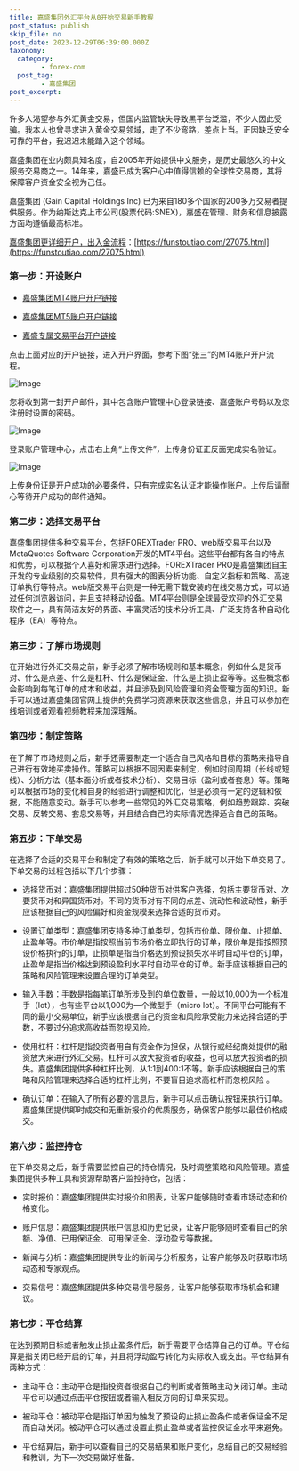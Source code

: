 ```yaml
---
title: 嘉盛集团外汇平台从0开始交易新手教程
post_status: publish
skip_file: no
post_date: 2023-12-29T06:39:00.000Z
taxonomy:
  category:
        - forex-com
  post_tag:
        - 嘉盛集团
post_excerpt: 
---
```

许多人渴望参与外汇黄金交易，但国内监管缺失导致黑平台泛滥，不少人因此受骗。我本人也曾寻求进入黄金交易领域，走了不少弯路，差点上当。正因缺乏安全可靠的平台，我迟迟未能踏入这个领域。

嘉盛集团在业内颇具知名度，自2005年开始提供中文服务，是历史最悠久的中文服务交易商之一。14年来，嘉盛已成为客户心中值得信赖的全球性交易商，其将保障客户资金安全视为己任。

嘉盛集团 (Gain Capital Holdings Inc) 已为来自180多个国家的200多万交易者提供服务。作为纳斯达克上市公司(股票代码:SNEX)，嘉盛在管理、财务和信息披露方面均遵循最高标准。

[嘉盛集团更详细开户，出入金流程](https://funstoutiao.com/27075.html)：[https://funstoutiao.com/27075.html](https://funstoutiao.com/27075.html)

### 第一步：开设账户

* [嘉盛集团MT4账户开户链接](https://s.ssgg.net/jsmt4)

* [嘉盛集团MT5账户开户链接](https://s.ssgg.net/jsmt5)

* [嘉盛专属交易平台开户链接](https://s.ssgg.net/js)

点击上面对应的开户链接，进入开户界面，参考下图“张三”的MT4账户开户流程。

![Image](https://prod-files-secure.s3.us-west-2.amazonaws.com/39ed1227-6d7d-4570-be36-9ccd4a2c4241/7a167aea-686b-400d-af59-4e18eb607a40/640.png?X-Amz-Algorithm=AWS4-HMAC-SHA256&X-Amz-Content-Sha256=UNSIGNED-PAYLOAD&X-Amz-Credential=ASIAZI2LB466ZNWDT5BK%2F20250528%2Fus-west-2%2Fs3%2Faws4_request&X-Amz-Date=20250528T221312Z&X-Amz-Expires=3600&X-Amz-Security-Token=IQoJb3JpZ2luX2VjELb%2F%2F%2F%2F%2F%2F%2F%2F%2F%2FwEaCXVzLXdlc3QtMiJHMEUCIGfMbb%2BvlvpCsF1IGhYFjjoX7OOi84BJD3nymkwI4D44AiEA2UwiJhH0cIXaYi5cTV9rJ7swQBwvebBFWwaMqrp8O74q%2FwMIfxAAGgw2Mzc0MjMxODM4MDUiDFkFlwp7JniW2HAJICrcA6HdOUQgtaejKHS73yxVxmTtM0EiKA3%2FMufrSFX42K0yoGd5vXeFrcViCGiwYrNCgxk%2BCo5Yb%2Bd3CxZ5icSWMVTideRDPd44XYJ570hPJeGAo1BmmKVM9eozkU8XVHqSPIgNGM5C7g6q%2BAnvLftc1MjPHbnFo%2FqPXc9QorWs1KxStENGq8jHR623r4CiY4vEYs6ygY5XkP77Cpz%2F53lgjWdCyPkngMD%2BF4uc1nQzGMacOrNQsKRE9I66sXOZeuUK%2Fq24hrU4RRLh%2BBANPL4y13Z8J2xLx9thBdukTVbpU2oYYlzGeUd0dX%2BPqzsPgNfFw%2B1ZXvYKgX8KeNvZJ%2FP4KJdb2bcpQ%2BXol2LpyV2vU%2FlGr5fcWD0Y68xCC5gbpJC%2FPBf0RJ2mvldU4PPwQ1PwGQ8m%2Bg3X%2BUl9LycvXdEyaQtjAHunIp6V95%2B478lEaC1%2BaX1FOMcqOPjFd8qM1T4wiWkJTLvWECDzcBWlzf2ckzGZubqfmFwHaXXJMG9YQlvmfhxJfUaD1cMLq4uaVCkJ2oH%2FF%2Bz6APpY0dYdTC9kmkougFGRl7CPB8qGpNm0xrAtLdTsVWA7joo4PpNF2zZCzm65iP%2FDE9cyTlv9azTtt319IIw8dSy7B9p3UmrnMIqG3sEGOqUBPY%2Bhli73fSPyL02trBtS7Qg1QHMfcMMAFd7dIUU%2FcZxlei1R34tr%2BIRvkoBh7CLgxqlo0GHvRz3GijpccbqFCcPnOPkXVqpGLseSp4%2Bc3x%2F7XB5u8RiRHkcK6ORX8dixO%2FROpHUWjYzV7yxLF7iFaVi8ZOpGqG0Geoap2fLlDzKza57%2Bau%2BNv1PMcg4mgC%2FTRZkUFpIn9S2mMZhVwZmpwI5euPM5&X-Amz-Signature=dc4b2187a3b9b1155b92be7088c5e5757c34c1027da5df117cb1daaed3b5b503&X-Amz-SignedHeaders=host&x-id=GetObject)

您将收到第一封开户邮件，其中包含账户管理中心登录链接、嘉盛账户号码以及您注册时设置的密码。

![Image](https://prod-files-secure.s3.us-west-2.amazonaws.com/39ed1227-6d7d-4570-be36-9ccd4a2c4241/eaa1c6b3-2877-4284-a0e1-530e222c27fb/image.png?X-Amz-Algorithm=AWS4-HMAC-SHA256&X-Amz-Content-Sha256=UNSIGNED-PAYLOAD&X-Amz-Credential=ASIAZI2LB466ZNWDT5BK%2F20250528%2Fus-west-2%2Fs3%2Faws4_request&X-Amz-Date=20250528T221312Z&X-Amz-Expires=3600&X-Amz-Security-Token=IQoJb3JpZ2luX2VjELb%2F%2F%2F%2F%2F%2F%2F%2F%2F%2FwEaCXVzLXdlc3QtMiJHMEUCIGfMbb%2BvlvpCsF1IGhYFjjoX7OOi84BJD3nymkwI4D44AiEA2UwiJhH0cIXaYi5cTV9rJ7swQBwvebBFWwaMqrp8O74q%2FwMIfxAAGgw2Mzc0MjMxODM4MDUiDFkFlwp7JniW2HAJICrcA6HdOUQgtaejKHS73yxVxmTtM0EiKA3%2FMufrSFX42K0yoGd5vXeFrcViCGiwYrNCgxk%2BCo5Yb%2Bd3CxZ5icSWMVTideRDPd44XYJ570hPJeGAo1BmmKVM9eozkU8XVHqSPIgNGM5C7g6q%2BAnvLftc1MjPHbnFo%2FqPXc9QorWs1KxStENGq8jHR623r4CiY4vEYs6ygY5XkP77Cpz%2F53lgjWdCyPkngMD%2BF4uc1nQzGMacOrNQsKRE9I66sXOZeuUK%2Fq24hrU4RRLh%2BBANPL4y13Z8J2xLx9thBdukTVbpU2oYYlzGeUd0dX%2BPqzsPgNfFw%2B1ZXvYKgX8KeNvZJ%2FP4KJdb2bcpQ%2BXol2LpyV2vU%2FlGr5fcWD0Y68xCC5gbpJC%2FPBf0RJ2mvldU4PPwQ1PwGQ8m%2Bg3X%2BUl9LycvXdEyaQtjAHunIp6V95%2B478lEaC1%2BaX1FOMcqOPjFd8qM1T4wiWkJTLvWECDzcBWlzf2ckzGZubqfmFwHaXXJMG9YQlvmfhxJfUaD1cMLq4uaVCkJ2oH%2FF%2Bz6APpY0dYdTC9kmkougFGRl7CPB8qGpNm0xrAtLdTsVWA7joo4PpNF2zZCzm65iP%2FDE9cyTlv9azTtt319IIw8dSy7B9p3UmrnMIqG3sEGOqUBPY%2Bhli73fSPyL02trBtS7Qg1QHMfcMMAFd7dIUU%2FcZxlei1R34tr%2BIRvkoBh7CLgxqlo0GHvRz3GijpccbqFCcPnOPkXVqpGLseSp4%2Bc3x%2F7XB5u8RiRHkcK6ORX8dixO%2FROpHUWjYzV7yxLF7iFaVi8ZOpGqG0Geoap2fLlDzKza57%2Bau%2BNv1PMcg4mgC%2FTRZkUFpIn9S2mMZhVwZmpwI5euPM5&X-Amz-Signature=7188e970caab6b09736c068c2fb7d382dc1fa0fcf29f825cd3ea33ef160a3aa5&X-Amz-SignedHeaders=host&x-id=GetObject)

登录账户管理中心，点击右上角“上传文件”，上传身份证正反面完成实名验证。

![Image](https://prod-files-secure.s3.us-west-2.amazonaws.com/39ed1227-6d7d-4570-be36-9ccd4a2c4241/54090639-09fc-46b4-a135-e0289f707147/image.png?X-Amz-Algorithm=AWS4-HMAC-SHA256&X-Amz-Content-Sha256=UNSIGNED-PAYLOAD&X-Amz-Credential=ASIAZI2LB466ZNWDT5BK%2F20250528%2Fus-west-2%2Fs3%2Faws4_request&X-Amz-Date=20250528T221312Z&X-Amz-Expires=3600&X-Amz-Security-Token=IQoJb3JpZ2luX2VjELb%2F%2F%2F%2F%2F%2F%2F%2F%2F%2FwEaCXVzLXdlc3QtMiJHMEUCIGfMbb%2BvlvpCsF1IGhYFjjoX7OOi84BJD3nymkwI4D44AiEA2UwiJhH0cIXaYi5cTV9rJ7swQBwvebBFWwaMqrp8O74q%2FwMIfxAAGgw2Mzc0MjMxODM4MDUiDFkFlwp7JniW2HAJICrcA6HdOUQgtaejKHS73yxVxmTtM0EiKA3%2FMufrSFX42K0yoGd5vXeFrcViCGiwYrNCgxk%2BCo5Yb%2Bd3CxZ5icSWMVTideRDPd44XYJ570hPJeGAo1BmmKVM9eozkU8XVHqSPIgNGM5C7g6q%2BAnvLftc1MjPHbnFo%2FqPXc9QorWs1KxStENGq8jHR623r4CiY4vEYs6ygY5XkP77Cpz%2F53lgjWdCyPkngMD%2BF4uc1nQzGMacOrNQsKRE9I66sXOZeuUK%2Fq24hrU4RRLh%2BBANPL4y13Z8J2xLx9thBdukTVbpU2oYYlzGeUd0dX%2BPqzsPgNfFw%2B1ZXvYKgX8KeNvZJ%2FP4KJdb2bcpQ%2BXol2LpyV2vU%2FlGr5fcWD0Y68xCC5gbpJC%2FPBf0RJ2mvldU4PPwQ1PwGQ8m%2Bg3X%2BUl9LycvXdEyaQtjAHunIp6V95%2B478lEaC1%2BaX1FOMcqOPjFd8qM1T4wiWkJTLvWECDzcBWlzf2ckzGZubqfmFwHaXXJMG9YQlvmfhxJfUaD1cMLq4uaVCkJ2oH%2FF%2Bz6APpY0dYdTC9kmkougFGRl7CPB8qGpNm0xrAtLdTsVWA7joo4PpNF2zZCzm65iP%2FDE9cyTlv9azTtt319IIw8dSy7B9p3UmrnMIqG3sEGOqUBPY%2Bhli73fSPyL02trBtS7Qg1QHMfcMMAFd7dIUU%2FcZxlei1R34tr%2BIRvkoBh7CLgxqlo0GHvRz3GijpccbqFCcPnOPkXVqpGLseSp4%2Bc3x%2F7XB5u8RiRHkcK6ORX8dixO%2FROpHUWjYzV7yxLF7iFaVi8ZOpGqG0Geoap2fLlDzKza57%2Bau%2BNv1PMcg4mgC%2FTRZkUFpIn9S2mMZhVwZmpwI5euPM5&X-Amz-Signature=045b3d8d9ab006762229349c6ec69a4e942403dcc3af230c894c1e3c88b19f13&X-Amz-SignedHeaders=host&x-id=GetObject)

上传身份证是开户成功的必要条件，只有完成实名认证才能操作账户。上传后请耐心等待开户成功的邮件通知。

### 第二步：选择交易平台

嘉盛集团提供多种交易平台，包括FOREXTrader PRO、web版交易平台以及MetaQuotes Software Corporation开发的MT4平台。这些平台都有各自的特点和优势，可以根据个人喜好和需求进行选择。FOREXTrader PRO是嘉盛集团自主开发的专业级别的交易软件，具有强大的图表分析功能、自定义指标和策略、高速订单执行等特点。web版交易平台则是一种无需下载安装的在线交易方式，可以通过任何浏览器访问，并且支持移动设备。MT4平台则是全球最受欢迎的外汇交易软件之一，具有简洁友好的界面、丰富灵活的技术分析工具、广泛支持各种自动化程序（EA）等特点。

### 第三步：了解市场规则

在开始进行外汇交易之前，新手必须了解市场规则和基本概念，例如什么是货币对、什么是点差、什么是杠杆、什么是保证金、什么是止损止盈等等。这些概念都会影响到每笔订单的成本和收益，并且涉及到风险管理和资金管理方面的知识。新手可以通过嘉盛集团官网上提供的免费学习资源来获取这些信息，并且可以参加在线培训或者观看视频教程来加深理解。

### 第四步：制定策略

在了解了市场规则之后，新手还需要制定一个适合自己风格和目标的策略来指导自己进行有效地买卖操作。策略可以根据不同因素来制定，例如时间周期（长线或短线）、分析方法（基本面分析或者技术分析）、交易目标（盈利或者套息）等。策略可以根据市场的变化和自身的经验进行调整和优化，但是必须有一定的逻辑和依据，不能随意变动。新手可以参考一些常见的外汇交易策略，例如趋势跟踪、突破交易、反转交易、套息交易等，并且结合自己的实际情况选择适合自己的策略。

### 第五步：下单交易

在选择了合适的交易平台和制定了有效的策略之后，新手就可以开始下单交易了。下单交易的过程包括以下几个步骤：

* 选择货币对：嘉盛集团提供超过50种货币对供客户选择，包括主要货币对、次要货币对和异国货币对。不同的货币对有不同的点差、流动性和波动性，新手应该根据自己的风险偏好和资金规模来选择合适的货币对。

* 设置订单类型：嘉盛集团支持多种订单类型，包括市价单、限价单、止损单、止盈单等。市价单是指按照当前市场价格立即执行的订单，限价单是指按照预设价格执行的订单，止损单是指当价格达到预设损失水平时自动平仓的订单，止盈单是指当价格达到预设盈利水平时自动平仓的订单。新手应该根据自己的策略和风险管理来设置合理的订单类型。

* 输入手数：手数是指每笔订单所涉及到的单位数量，一般以10,000为一个标准手（lot），也有些平台以1,000为一个微型手（micro lot）。不同平台可能有不同的最小交易单位，新手应该根据自己的资金和风险承受能力来选择合适的手数，不要过分追求高收益而忽视风险。

* 使用杠杆：杠杆是指投资者用自有资金作为担保，从银行或经纪商处提供的融资放大来进行外汇交易。杠杆可以放大投资者的收益，也可以放大投资者的损失。嘉盛集团提供多种杠杆比例，从1:1到400:1不等。新手应该根据自己的策略和风险管理来选择合适的杠杆比例，不要盲目追求高杠杆而忽视风险 。

* 确认订单：在输入了所有必要的信息后，新手可以点击确认按钮来执行订单。嘉盛集团提供即时成交和无重新报价的优质服务，确保客户能够以最佳价格成交。

### 第六步：监控持仓

在下单交易之后，新手需要监控自己的持仓情况，及时调整策略和风险管理。嘉盛集团提供多种工具和资源帮助客户监控持仓，包括：

* 实时报价：嘉盛集团提供实时报价和图表，让客户能够随时查看市场动态和价格变化。

* 账户信息：嘉盛集团提供账户信息和历史记录，让客户能够随时查看自己的余额、净值、已用保证金、可用保证金、浮动盈亏等数据。

* 新闻与分析：嘉盛集团提供专业的新闻与分析服务，让客户能够及时获取市场动态和专家观点。

* 交易信号：嘉盛集团提供多种交易信号服务，让客户能够获取市场机会和建议。

### 第七步：平仓结算

在达到预期目标或者触发止损止盈条件后，新手需要平仓结算自己的订单。平仓结算是指关闭已经开启的订单，并且将浮动盈亏转化为实际收入或支出。平仓结算有两种方式：

* 主动平仓：主动平仓是指投资者根据自己的判断或者策略主动关闭订单。主动平仓可以通过点击平仓按钮或者输入相反方向的订单来实现。

* 被动平仓：被动平仓是指订单因为触发了预设的止损止盈条件或者保证金不足而自动关闭。被动平仓可以通过设置止损止盈单或者监控保证金水平来避免。

* 平仓结算后，新手可以查看自己的交易结果和账户变化，总结自己的交易经验和教训，为下一次交易做好准备。